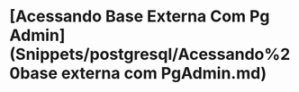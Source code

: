 # \[Acessando Base Externa Com Pg Admin]\(Snippets/postgresql/Acessando%20base externa com PgAdmin.md)

